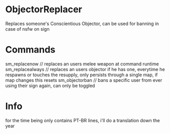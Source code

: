 # ObjectorReplacer
Replaces someone's Conscientious Objector, can be used for banning in case of nsfw on sign

# Commands
sm_replacenow <target> // replaces an users melee weapon at command runtime
sm_replacealways <target> // replaces an users objector if he has one, everytime he respawns or touches the resupply, only persists through a single map, if map changes this resets
sm_objectorban <target> // bans a specific user from ever using their sign again, can only be toggled

# Info
for the time being only contains PT-BR lines, i'll do a translation down the year
